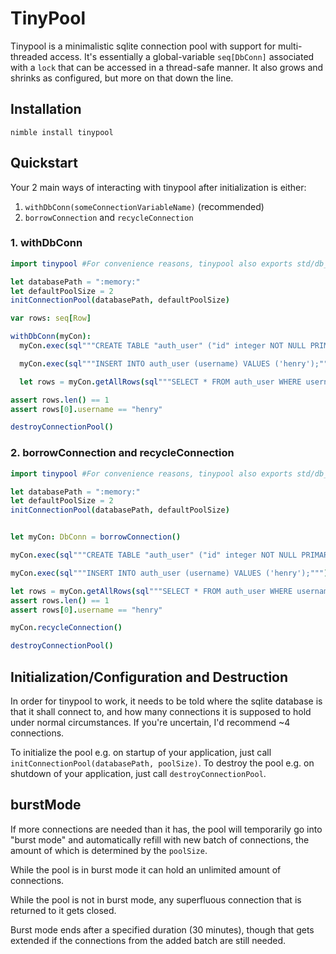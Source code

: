 # TinyPool

Tinypool is a minimalistic sqlite connection pool with support for multi-threaded access.
It's essentially a global-variable `seq[DbConn]` associated with a `lock` that can be accessed in a thread-safe manner.
It also grows and shrinks as configured, but more on that down the line.

## Installation

`nimble install tinypool`

## Quickstart

Your 2 main ways of interacting with tinypool after initialization is either:

1. `withDbConn(someConnectionVariableName)` (recommended)
2. `borrowConnection` and `recycleConnection`

### 1. withDbConn

```nim
import tinypool #For convenience reasons, tinypool also exports std/db_sqlite since you'll need that either way

let databasePath = ":memory:"
let defaultPoolSize = 2
initConnectionPool(databasePath, defaultPoolSize)

var rows: seq[Row]

withDbConn(myCon):
  myCon.exec(sql"""CREATE TABLE "auth_user" ("id" integer NOT NULL PRIMARY KEY AUTOINCREMENT, "username" varchar(150) NOT NULL UNIQUE);""")

  myCon.exec(sql"""INSERT INTO auth_user (username) VALUES ('henry');""")

  let rows = myCon.getAllRows(sql"""SELECT * FROM auth_user WHERE username LIKE 'Henry';""")

assert rows.len() == 1
assert rows[0].username == "henry"

destroyConnectionPool()
```

### 2. borrowConnection and recycleConnection

```nim
import tinypool #For convenience reasons, tinypool also exports std/db_sqlite since you'll need that either way

let databasePath = ":memory:"
let defaultPoolSize = 2
initConnectionPool(databasePath, defaultPoolSize)


let myCon: DbConn = borrowConnection()

myCon.exec(sql"""CREATE TABLE "auth_user" ("id" integer NOT NULL PRIMARY KEY AUTOINCREMENT, "username" varchar(150) NOT NULL UNIQUE);""")

myCon.exec(sql"""INSERT INTO auth_user (username) VALUES ('henry');""")

let rows = myCon.getAllRows(sql"""SELECT * FROM auth_user WHERE username LIKE 'Henry';""")
assert rows.len() == 1
assert rows[0].username == "henry"

myCon.recycleConnection()

destroyConnectionPool()
```

## Initialization/Configuration and Destruction

In order for tinypool to work, it needs to be told where the sqlite database is that it shall connect to, and how many connections it is supposed to hold under normal circumstances. If you're uncertain, I'd recommend ~4 connections.

To initialize the pool e.g. on startup of your application, just call `initConnectionPool(databasePath, poolSize)`.
To destroy the pool e.g. on shutdown of your application, just call `destroyConnectionPool`.

## burstMode

If more connections are needed than it has, the pool will temporarily go into "burst mode" and automatically refill with new batch of connections, the amount of which is determined by the `poolSize`.

While the pool is in burst mode it can hold an unlimited amount of connections.

While the pool is not in burst mode, any superfluous connection that is returned to it gets closed.

Burst mode ends after a specified duration (30 minutes), though that gets extended if the connections from the added batch are still needed.
